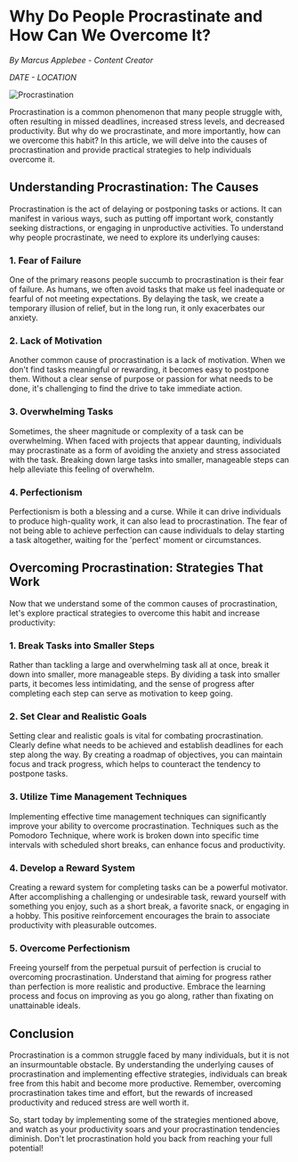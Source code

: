 # **Why Do People Procrastinate and How Can We Overcome It?**

*By Marcus Applebee - Content Creator*

*DATE - LOCATION*

![Procrastination](procrastination.jpg)

Procrastination is a common phenomenon that many people struggle with, often resulting in missed deadlines, increased stress levels, and decreased productivity. But why do we procrastinate, and more importantly, how can we overcome this habit? In this article, we will delve into the causes of procrastination and provide practical strategies to help individuals overcome it.

## **Understanding Procrastination: The Causes**

Procrastination is the act of delaying or postponing tasks or actions. It can manifest in various ways, such as putting off important work, constantly seeking distractions, or engaging in unproductive activities. To understand why people procrastinate, we need to explore its underlying causes:

### **1. Fear of Failure**

One of the primary reasons people succumb to procrastination is their fear of failure. As humans, we often avoid tasks that make us feel inadequate or fearful of not meeting expectations. By delaying the task, we create a temporary illusion of relief, but in the long run, it only exacerbates our anxiety.

### **2. Lack of Motivation**

Another common cause of procrastination is a lack of motivation. When we don't find tasks meaningful or rewarding, it becomes easy to postpone them. Without a clear sense of purpose or passion for what needs to be done, it's challenging to find the drive to take immediate action.

### **3. Overwhelming Tasks**

Sometimes, the sheer magnitude or complexity of a task can be overwhelming. When faced with projects that appear daunting, individuals may procrastinate as a form of avoiding the anxiety and stress associated with the task. Breaking down large tasks into smaller, manageable steps can help alleviate this feeling of overwhelm.

### **4. Perfectionism**

Perfectionism is both a blessing and a curse. While it can drive individuals to produce high-quality work, it can also lead to procrastination. The fear of not being able to achieve perfection can cause individuals to delay starting a task altogether, waiting for the 'perfect' moment or circumstances.

## **Overcoming Procrastination: Strategies That Work**

Now that we understand some of the common causes of procrastination, let's explore practical strategies to overcome this habit and increase productivity:

### **1. Break Tasks into Smaller Steps**

Rather than tackling a large and overwhelming task all at once, break it down into smaller, more manageable steps. By dividing a task into smaller parts, it becomes less intimidating, and the sense of progress after completing each step can serve as motivation to keep going.

### **2. Set Clear and Realistic Goals**

Setting clear and realistic goals is vital for combating procrastination. Clearly define what needs to be achieved and establish deadlines for each step along the way. By creating a roadmap of objectives, you can maintain focus and track progress, which helps to counteract the tendency to postpone tasks.

### **3. Utilize Time Management Techniques**

Implementing effective time management techniques can significantly improve your ability to overcome procrastination. Techniques such as the Pomodoro Technique, where work is broken down into specific time intervals with scheduled short breaks, can enhance focus and productivity.

### **4. Develop a Reward System**

Creating a reward system for completing tasks can be a powerful motivator. After accomplishing a challenging or undesirable task, reward yourself with something you enjoy, such as a short break, a favorite snack, or engaging in a hobby. This positive reinforcement encourages the brain to associate productivity with pleasurable outcomes.

### **5. Overcome Perfectionism**

Freeing yourself from the perpetual pursuit of perfection is crucial to overcoming procrastination. Understand that aiming for progress rather than perfection is more realistic and productive. Embrace the learning process and focus on improving as you go along, rather than fixating on unattainable ideals.

## **Conclusion**

Procrastination is a common struggle faced by many individuals, but it is not an insurmountable obstacle. By understanding the underlying causes of procrastination and implementing effective strategies, individuals can break free from this habit and become more productive. Remember, overcoming procrastination takes time and effort, but the rewards of increased productivity and reduced stress are well worth it.

So, start today by implementing some of the strategies mentioned above, and watch as your productivity soars and your procrastination tendencies diminish. Don't let procrastination hold you back from reaching your full potential!